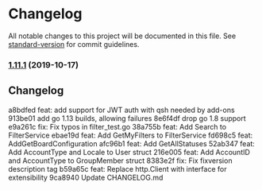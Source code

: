 # Changelog

All notable changes to this project will be documented in this file. See [standard-version](https://github.com/conventional-changelog/standard-version) for commit guidelines.

### [1.11.1](https://github.com/andygrunwald/go-jira/compare/v1.11.0...v1.11.1) (2019-10-17)

## Changelog

a8bdfed feat: add support for JWT auth with qsh needed by add-ons
913be01 add go 1.13 builds, allowing failures
8e6f4df drop go 1.8 support
e9a261c fix: Fix typos in filter_test.go
38a755b feat: Add Search to FilterService
ebae19d feat: Add GetMyFilters to FilterService
fd698c5 feat: AddGetBoardConfiguration
afc96b1 feat: Add GetAllStatuses
52ab347 feat: Add AccountType and Locale to User struct
216e005 feat: Add AccountID and AccountType to GroupMember struct
8383e2f fix: Fix fixversion description tag
b59a65c feat: Replace http.Client with interface for extensibility
9ca8940 Update CHANGELOG.md
